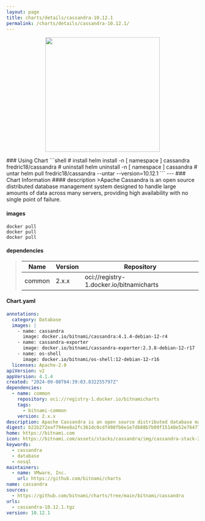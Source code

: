 ```yaml
---
layout: page
title: charts/details/cassandra-10.12.1
permalink: /charts/details/cassandra-10.12.1/
---
```

<p align="center">
    <img src="https://bitnami.com/assets/stacks/cassandra/img/cassandra-stack-220x234.png" width="300px" height="300px">
</p>
### Using Chart
```shell
# install
helm install -n [ namespace ] cassandra fredric18/cassandra
# uninstall
helm uninstall -n [ namespace ] cassandra
# untar
helm pull fredric18/cassandra --untar --version=10.12.1
```
---
### Chart Information
#### description
>Apache Cassandra is an open source distributed database management system designed to handle large amounts of data across many servers, providing high availability with no single point of failure.
   
#### images
```shell
docker pull 
docker pull 
docker pull 
```
   
#### dependencies
>Name | Version | Repository
>---|---|---
>common | 2.x.x | oci://registry-1.docker.io/bitnamicharts
   
#### Chart.yaml
```yaml
annotations:
  category: Database
  images: |
    - name: cassandra
      image: docker.io/bitnami/cassandra:4.1.4-debian-12-r4
    - name: cassandra-exporter
      image: docker.io/bitnami/cassandra-exporter:2.3.8-debian-12-r17
    - name: os-shell
      image: docker.io/bitnami/os-shell:12-debian-12-r16
  licenses: Apache-2.0
apiVersion: v2
appVersion: 4.1.4
created: "2024-09-08T04:39:03.832255797Z"
dependencies:
  - name: common
    repository: oci://registry-1.docker.io/bitnamicharts
    tags:
      - bitnami-common
    version: 2.x.x
description: Apache Cassandra is an open source distributed database management system designed to handle large amounts of data across many servers, providing high availability with no single point of failure.
digest: b21b272eaf794ee8a2fc361dc0cdf498fb6e1e7db88b7b09f15148e52e76477e
home: https://bitnami.com
icon: https://bitnami.com/assets/stacks/cassandra/img/cassandra-stack-220x234.png
keywords:
  - cassandra
  - database
  - nosql
maintainers:
  - name: VMware, Inc.
    url: https://github.com/bitnami/charts
name: cassandra
sources:
  - https://github.com/bitnami/charts/tree/main/bitnami/cassandra
urls:
  - cassandra-10.12.1.tgz
version: 10.12.1
```
